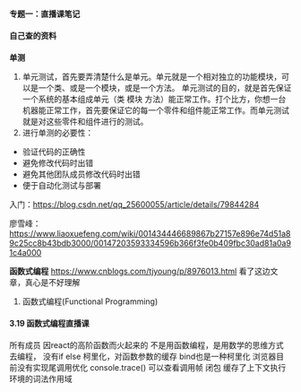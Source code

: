 #### 专题一：直播课笔记

#### 自己查的资料
**单测**
1. 单元测试，首先要弄清楚什么是单元。单元就是一个相对独立的功能模块，可以是一个类、或是一个模块，或是一个方法。
单元测试的目的，就是首先保证一个系统的基本组成单元（类 模块 方法）能正常工作。打个比方，你想一台机器能正常工作，首先要保证它的每一个零件和组件能正常工作。而单元测试就是对这些零件和组件进行的测试。
2. 进行单测的必要性：
* 验证代码的正确性
* 避免修改代码时出错
* 避免其他团队成员修改代码时出错
* 便于自动化测试与部署

入门：https://blog.csdn.net/qq_25600055/article/details/79844284

廖雪峰：https://www.liaoxuefeng.com/wiki/001434446689867b27157e896e74d51a89c25cc8b43bdb3000/00147203593334596b366f3fe0b409fbc30ad81a0a91c4a000

**函数式编程**
https://www.cnblogs.com/tjyoung/p/8976013.html
看了这边文章，真心是不好理解
1. 函数式编程(Functional Programming)

#### 3.19 函数式编程直播课
所有成员
因react的高阶函数而火起来的
不是用函数编程，是用数学的思维方式 去编程，
没有if else
柯里化，对函数参数的缓存   bind也是一种柯里化
浏览器目前没有实现尾调用优化
console.trace() 可以查看调用帧
闭包 缓存了上下文执行环境的词法作用域